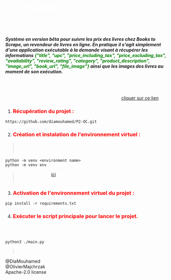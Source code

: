 
# <span style="color: white"> P2 - Python

<span style="color: white"> Utilisez les bases de Python pour l'analyse de marché - Use Python basics for market analysis | OPENCLASSROMS

#### *Système en version bêta pour suivre les prix des livres chez Books to Scrape, un revendeur de livres en ligne. En pratique il s'agit simplement d'une application exécutable à la demande visant à récupérer les informations <span style="color: green">{"title", "upc", "price_including_tax", "price_excluding_tax", "availability", "review_rating", "category", "product_description", "image_url", "book_url", "file_image"}</span> ainsi que les images des livres au moment de son exécution.*</span>
<br>

<span style="color: white">Assurez-vous d'avoir installé python et de pouvoir y accéder via votre terminal, en ligne de commande. Si ce n'est pas le cas [cliquer sur ce lien](https://www.python.org/downloads/).

1. ### <span style="color: red">Récupération du projet :
```
https://github.com/diamouhamed/P2-OC.git
```

2. ### <span style="color: red">Création et instalation de l'environnement virtuel :
><span style="color: white">Notez que "environment name"  est un nom que vous choississez, mais par convention, nous utilisons env  :
```
python -m venv <environment name>
python -m venv env
```
><span style="color: white">Vous trouverez [ici](https://docs.python.org/fr/3/library/venv.html) une documentation sur la création d'environnements virtuels.

3. ### <span style="color: red">Activation de l'environnement virtuel du projet :
```
pip install -r requirements.txt
```

4. ### <span style="color: red">Exécuter le script principale pour lancer le projet.

<span style="color: white">Une fois l'environnement virtuel Python créé et activé, ainsi que les packages nécessaires installés, vous pouvez lancer le programme :
```
python3 ./main.py
```
><span style="color: white"> Merci d'avoir pris le temps de me lire :) <br>

@DiaMouhamed
<br>@OlivierMajchrzak
<br>Apache-2.0 license
